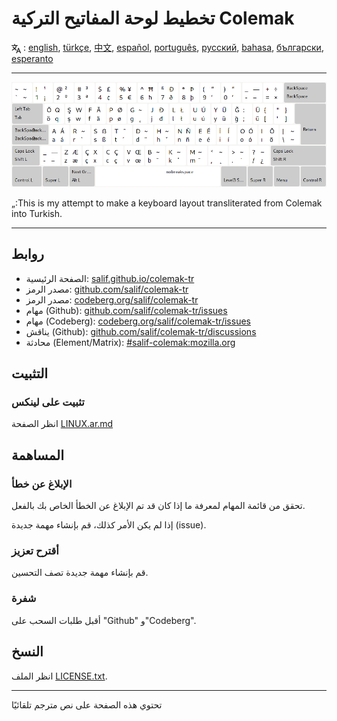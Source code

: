 # تخطيط لوحة المفاتيح التركية Colemak

<span><svg xmlns="http://www.w3.org/2000/svg" width="15" height="15" fill="none"
style="vertical-align: sub;" viewBox="0 0 24 24" stroke="currentColor"
stroke-width="2" stroke-linecap="round" stroke-linejoin="round"><path
class="st0" d="M2,16c0.1,0,8-5,9-7c0.6-1.3,1-5,1-5h3H1h7V1" /><line
class="st0" x1="4" y1="8" x2="12" y2="16" /><polygon class="st0"
points="15,19 21,19 23,23 18,11 13,23 " /></svg> : [english](README.md), [türkçe](README.tr.md), [中文](README.zh-CN.md), [español](README.es.md), [português](README.pt.md), [русский](README.ru.md), [bahasa](README.id.md), [български](README.bg.md), [esperanto](README.eo.md)</span>

---

![معاينة الكولماك التركي ](./media/preview.png)

„:This is my attempt to make a keyboard layout transliterated from Colemak into Turkish.

---

## روابط

* الصفحة الرئيسية: [salif.github.io/colemak-tr](https://salif.github.io/colemak-tr/)
* مصدر الرمز: [github.com/salif/colemak-tr](https://github.com/salif/colemak-tr)
* مصدر الرمز: [codeberg.org/salif/colemak-tr](https://codeberg.org/salif/colemak-tr)
* مهام (Github): [github.com/salif/colemak-tr/issues](https://github.com/salif/colemak-tr/issues)
* مهام (Codeberg): [codeberg.org/salif/colemak-tr/issues](https://codeberg.org/salif/colemak-tr/issues)
* يناقش (Github): [github.com/salif/colemak-tr/discussions](https://github.com/salif/colemak-tr/discussions)
* محادثة (Element/Matrix): [#salif-colemak:mozilla.org](https://matrix.to/#/#salif-colemak:mozilla.org)

## التثبيت

### تثبيت على لينكس

انظر الصفحة [LINUX.ar.md](./LINUX.ar.md)

## المساهمة

### الإبلاغ عن خطأ

تحقق من قائمة المهام لمعرفة ما إذا كان قد تم الإبلاغ عن الخطأ الخاص بك بالفعل.

إذا لم يكن الأمر كذلك، قم بإنشاء مهمة جديدة (issue).

### أقترح تعزيز

قم بإنشاء مهمة جديدة تصف التحسين.

### شفرة

أقبل طلبات السحب على "Github" و"Codeberg".

## النسخ

انظر الملف [LICENSE.txt](./LICENSE.txt).

---

تحتوي هذه الصفحة على نص مترجم تلقائيًا

